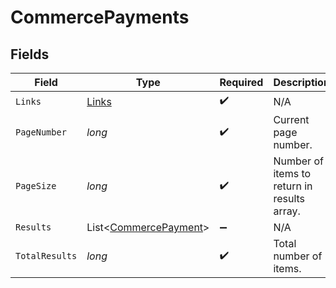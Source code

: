 # CommercePayments


## Fields

| Field                                                           | Type                                                            | Required                                                        | Description                                                     |
| --------------------------------------------------------------- | --------------------------------------------------------------- | --------------------------------------------------------------- | --------------------------------------------------------------- |
| `Links`                                                         | [Links](../../models/shared/Links.md)                           | :heavy_check_mark:                                              | N/A                                                             |
| `PageNumber`                                                    | *long*                                                          | :heavy_check_mark:                                              | Current page number.                                            |
| `PageSize`                                                      | *long*                                                          | :heavy_check_mark:                                              | Number of items to return in results array.                     |
| `Results`                                                       | List<[CommercePayment](../../models/shared/CommercePayment.md)> | :heavy_minus_sign:                                              | N/A                                                             |
| `TotalResults`                                                  | *long*                                                          | :heavy_check_mark:                                              | Total number of items.                                          |